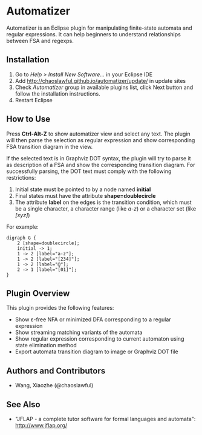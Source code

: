 Automatizer
===========

Automatizer is an Eclipse plugin for manipulating finite-state automata and
regular expressions. It can help beginners to understand relationships between
FSA and regexps.

Installation
------------

1. Go to *Help > Install New Software...* in your Eclipse IDE
1. Add http://chaoslawful.github.io/automatizer/update/ in update sites
1. Check *Automatizer* group in available plugins list, click Next button and
   follow the installation instructions.
1. Restart Eclipse

How to Use
----------

Press **Ctrl-Alt-Z** to show automatizer view and select any text. The plugin
will then parse the selection as regular expression and show corresponding FSA
transition diagram in the view.

If the selected text is in Graphviz DOT syntax, the plugin will try to parse it
as description of a FSA and show the corresponding transition diagram. For
successfully parsing, the DOT text must comply with the following restrictions:

1. Initial state must be pointed to by a node named **initial**
1. Final states must have the attribute **shape=doublecircle**
1. The attribute **label** on the edges is the transition condition, which must
   be a single character, a character range (like *a-z*) or a character set
(like *[xyz]*)

For example:

```
digraph G {
	2 [shape=doublecircle];
	initial -> 1;
	1 -> 2 [label="a-z"];
	1 -> 2 [label="[234]"];
	1 -> 2 [label="@"];
	2 -> 1 [label="[01]"];
}
```

Plugin Overview
---------------

This plugin provides the following features:

* Show ε-free NFA or minimized DFA corresponding to a regular expression
* Show streaming matching variants of the automata
* Show regular expression corresponding to current automaton using state elimination method
* Export automata transition diagram to image or Graphviz DOT file

Authors and Contributors
------------------------

* Wang, Xiaozhe (@chaoslawful)

See Also
--------

* "JFLAP - a complete tutor software for formal languages and automata": http://www.jflap.org/


